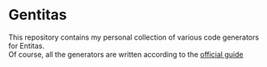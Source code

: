 # Gentitas
This repository contains my personal collection of various code generators for Entitas.<br>
Of course, all the generators are written according to the [official guide](https://github.com/sschmid/Entitas/wiki/Custom-Code-Generator-Tutorial)
